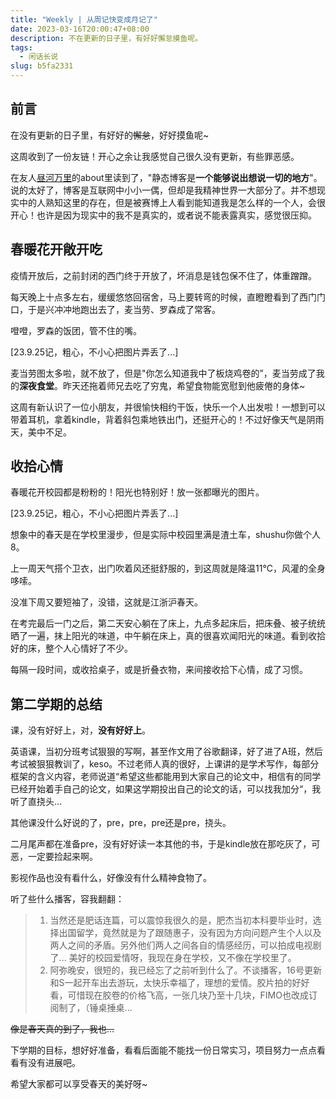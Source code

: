 ```yaml
---
title: "Weekly | 从周记快变成月记了"
date: 2023-03-16T20:00:47+08:00
description: 不在更新的日子里，有好好懈怠摸鱼呢。
tags:
  - 闲话长说
slug: b5fa2331
---
```


## 前言

在没有更新的日子里，有好好的~~懈怠~~，好好摸鱼呢~

这周收到了一份友链！开心之余让我感觉自己很久没有更新，有些罪恶感。

在友人[昼河万里](https://tothemoonriver.icu/)的about里读到了，"静态博客是**一个能够说出想说一切的地方**"。说的太好了，博客是互联网中小小一偶，但却是我精神世界一大部分了。并不想现实中的人熟知这里的存在，但是被赛博上人看到能知道我是怎么样的一个人，会很开心！也许是因为现实中的我不是真实的，或者说不能表露真实，感觉很压抑。

## 春暖花开敞开吃

疫情开放后，之前封闭的西门终于开放了，坏消息是钱包保不住了，体重蹭蹭。

每天晚上十点多左右，缓缓悠悠回宿舍，马上要转弯的时候，直瞪瞪看到了西门门口，于是兴冲冲地跑出去了，麦当劳、罗森成了常客。

噔噔，罗森的饭团，管不住的嘴。

[23.9.25记，粗心，不小心把图片弄丢了...]

麦当劳图太多啦，就不放了，但是"你怎么知道我中了板烧鸡卷的”，麦当劳成了我的**深夜食堂**。昨天还拖着师兄去吃了穷鬼，希望食物能宽慰到他疲倦的身体~

这周有新认识了一位小朋友，并很愉快相约干饭，快乐一个人出发啦！一想到可以带着耳机，拿着kindle，背着斜包乘地铁出门，还挺开心的！不过好像天气是阴雨天，美中不足。

## 收拾心情

春暖花开校园都是粉粉的！阳光也特别好！放一张都曝光的图片。

[23.9.25记，粗心，不小心把图片弄丢了...]

想象中的春天是在学校里漫步，但是实际中校园里满是渣土车，shushu你做个人8。

上一周天气搭个卫衣，出门吹着风还挺舒服的，到这周就是降温11°C，风灌的全身哆嗦。

没准下周又要短袖了，没错，这就是江浙沪春天。

在考完最后一门之后，第二天安心躺在了床上，九点多起床后，把床叠、被子统统晒了一遍，抹上阳光的味道，中午躺在床上，真的很喜欢闻阳光的味道。看到收拾好的床，整个人心情好了不少。

每隔一段时间，或收拾桌子，或是折叠衣物，来间接收拾下心情，成了习惯。

## 第二学期的总结

课，没有好好上，对，**没有好好上**。

英语课，当初分班考试狠狠的写啊，甚至作文用了谷歌翻译，好了进了A班，然后考试被狠狠教训了，keso。不过老师人真的很好，上课讲的是学术写作，每部分框架的含义内容，老师说道“希望这些都能用到大家自己的论文中，相信有的同学已经开始着手自己的论文，如果这学期投出自己的论文的话，可以找我加分“，我听了直挠头...

其他课没什么好说的了，pre，pre，pre还是pre，挠头。

二月尾声都在准备pre，没有好好读一本其他的书，于是kindle放在那吃灰了，可恶，一定要捡起来啊。

影视作品也没有看什么，好像没有什么精神食物了。

听了些什么播客，容我翻翻：
> 1. 当然还是肥话连篇，可以震惊我很久的是，肥杰当初本科要毕业时，选择出国留学，竟然就是为了跟随惠子，没有因为方向问题产生个人以及两人之间的矛盾。另外他们两人之间各自的情感经历，可以拍成电视剧了... 美好的校园爱情呀，我现在身在学校，又不像在学校里了。
> 2. 阿弥晚安，很短的，我已经忘了之前听到什么了。不谈播客，16号更新和S一起开车出去游玩，太快乐幸福了，理想的爱情。胶片拍的好好看，可惜现在胶卷的价格飞高，一张几块乃至十几块，FIMO也改成订阅制了，（锤桌捶桌...

~~像是春天真的到了，我也...~~

下学期的目标，想好好准备，看看后面能不能找一份日常实习，项目努力一点点看看有没有进展吧。

希望大家都可以享受春天的美好呀~










